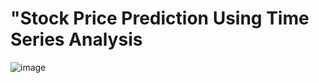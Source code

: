# "Stock Price Prediction Using Time Series Analysis
![image](https://github.com/user-attachments/assets/ebfd3751-b79f-4296-90fa-c10565e46022)
